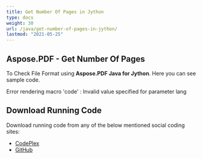 ```yaml
---
title: Get Number Of Pages in Jython
type: docs
weight: 30
url: /java/get-number-of-pages-in-jython/
lastmod: "2021-05-25"
---
```


## Aspose.PDF - Get Number Of Pages

To Check File Format using **Aspose.PDF Java for Jython**. Here you can see sample code.

Error rendering macro 'code' : Invalid value specified for parameter lang

## Download Running Code

Download running code from any of the below mentioned social coding sites:

- [CodePlex](https://asposepdfjavajython.codeplex.com/releases)
- [GitHub](https://github.com/aspose-pdf/Aspose.PDF-for-Java/releases)
